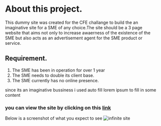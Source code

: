# About this project.

This dummy site was created for the CFE challange to build the an imaginative site for a SME of any choice.The site should be a 3 page website that aims not only to increase awaerness of the existence of the SME but also acts as an advertisement agent for the SME product or service.

## Requirement.

1. The SME has been in operation for over 1 year
2. The SME needs to double its client base.
3. The SME currently has no online presence.

since its an imaginative bussiness i used auto fill lorem ipsum to fill in some content

### you can view the site by clicking on this [link](https://infinite-cfe.netlify.app)

Below is a screenshot of what you expect to see
![infinite site](https://photos.google.com/photo/AF1QipN-Q6_XF4Sc3IyJpfBmpZFYy25HZsDuxA8KwxPX)
